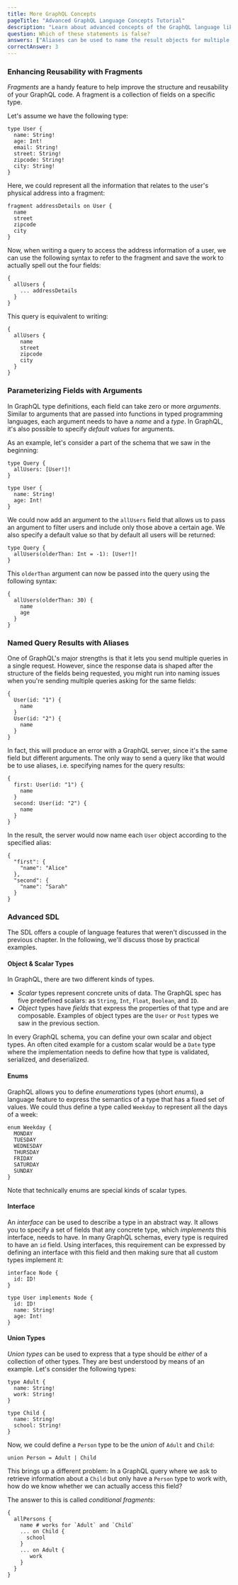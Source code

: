 ```yaml
---
title: More GraphQL Concepts
pageTitle: "Advanced GraphQL Language Concepts Tutorial"
description: "Learn about advanced concepts of the GraphQL language like fragments, query arguments, aliases, interfaces and more SDL features" 
question: Which of these statements is false?
answers: ["Aliases can be used to name the result objects for multiple queries", "Fragments are useful for the structure and reusability of your GraphQL code", "Every field in a GraphQL type can be associated with zero or more arguments", "GraphQL has a built-in Date type"]
correctAnswer: 3
---
```



### Enhancing Reusability with Fragments

_Fragments_ are a handy feature to help improve the structure and reusability of your GraphQL code. A fragment is a collection of fields on a specific type.

Let's assume we have the following type:

```graphql(nocopy)
type User {
  name: String!
  age: Int!
  email: String!
  street: String!
  zipcode: String!
  city: String!
}
```

Here, we could represent all the information that relates to the user's physical address into a fragment:

```graphql(nocopy)
fragment addressDetails on User {
  name
  street
  zipcode
  city
}
```

Now, when writing a query to access the address information of a user, we can use the following syntax to refer to the fragment and save the work to actually spell out the four fields:

```graphql(nocopy)
{
  allUsers {
    ... addressDetails
  }
}
```

This query is equivalent to writing:

```graphql(nocopy)
{
  allUsers {
    name
    street
    zipcode
    city
  }
}
```

### Parameterizing Fields with Arguments

In GraphQL type definitions, each field can take zero or more _arguments_. Similar to arguments that are passed into functions in typed programming languages, each argument needs to have a _name_ and a _type_. In GraphQL, it's also possible to specify _default values_ for arguments.

As an example, let's consider a part of the schema that we saw in the beginning:

```graphql(nocopy)
type Query {
  allUsers: [User!]!
}

type User {
  name: String!
  age: Int!
}
```

We could now add an argument to the `allUsers` field that allows us to pass an argument to filter users and include only those above a certain age. We also specify a default value so that by default all users will be returned:

```graphql(nocopy)
type Query {
  allUsers(olderThan: Int = -1): [User!]!
}
```

This `olderThan` argument can now be passed into the query using the following syntax:

```graphql(nocopy)
{
  allUsers(olderThan: 30) {
    name
    age
  }
}
```

### Named Query Results with Aliases

One of GraphQL's major strengths is that it lets you send multiple queries in a single request. However, since the response data is shaped after the structure of the fields being requested, you might run into naming issues when you're sending multiple queries asking for the same fields:

```graphql(nocopy)
{
  User(id: "1") {
    name
  }
  User(id: "2") {
    name
  }
}
```

In fact, this will produce an error with a GraphQL server, since it's the same field but different arguments. The only way to send a query like that would be to use aliases, i.e. specifying names for the query results:

```graphql(nocopy)
{
  first: User(id: "1") {
    name
  }
  second: User(id: "2") {
    name
  }
}
```

In the result, the server would now name each `User` object according to the specified alias:

```graphql(nocopy)
{
  "first": {
    "name": "Alice"
  },
  "second": {
    "name": "Sarah"
  }
}
```

### Advanced SDL

The SDL offers a couple of language features that weren't discussed in the previous chapter. In the following, we'll discuss those by practical examples.

#### Object & Scalar Types

In GraphQL, there are two different kinds of types.

- _Scalar_ types represent concrete units of data. The GraphQL spec has five predefined scalars: as `String`, `Int`, `Float`, `Boolean`, and `ID`. 
- _Object_ types have _fields_ that express the properties of that type and are composable. Examples of object types are the `User` or `Post` types we saw in the previous section.

In every GraphQL schema, you can define your own scalar and object types. An often cited example for a custom scalar would be a `Date` type where the implementation needs to define how that type is validated, serialized, and deserialized.

#### Enums

GraphQL allows you to define _enumerations_ types (short _enums_), a language feature to express the semantics of a type that has a fixed set of values. We could thus define a type called `Weekday` to represent all the days of a week:

```graphql(nocopy)
enum Weekday {
  MONDAY
  TUESDAY
  WEDNESDAY
  THURSDAY
  FRIDAY
  SATURDAY
  SUNDAY
}
```

Note that technically enums are special kinds of scalar types.

#### Interface

An _interface_ can be used to describe a type in an abstract way. It allows you to specify a set of fields that any concrete type, which _implements_ this interface, needs to have. In many GraphQL schemas, every type is required to have an `id` field. Using interfaces, this requirement can be expressed by defining an interface with this field and then making sure that all custom types implement it:

```graphql(nocopy)
interface Node {
  id: ID!
}

type User implements Node {
  id: ID!
  name: String!
  age: Int!
}
```

#### Union Types

_Union types_ can be used to express that a type should be _either_ of a collection of other types. They are best understood by means of an example. Let's consider the following types:

```graphql(nocopy)
type Adult {
  name: String!
  work: String!
}

type Child {
  name: String!
  school: String!
}
```  

Now, we could define a `Person` type to be the _union_ of `Adult` and `Child`:

```graphql(nocopy)
union Person = Adult | Child
```

This brings up a different problem: In a GraphQL query where we ask to retrieve information about a `Child` but only have a `Person` type to work with, how do we know whether we can actually access this field?

The answer to this is called _conditional fragments_:

```graphql(nocopy)
{
  allPersons {
    name # works for `Adult` and `Child`
    ... on Child {
      school
    }
    ... on Adult {
       work
    }
  }
}
``` 

